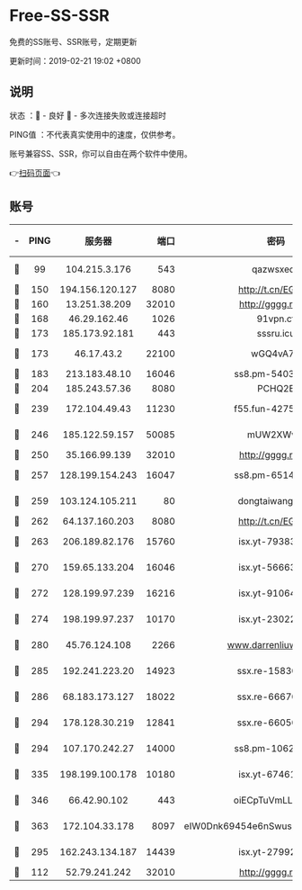 # Free-SS-SSR

免费的SS账号、SSR账号，定期更新

更新时间：2019-02-21 19:02 +0800

## 说明

状态     ：🙂 - 良好 🙁 - 多次连接失败或连接超时

PING值   ：不代表真实使用中的速度，仅供参考。

账号兼容SS、SSR，你可以自由在两个软件中使用。

👉[扫码页面](https://liesauer.github.io/free-ss-ssr.github.io/)👈

## 账号

|-|PING|服务器|端口|密码|加密方式|区域|
|:----:|:----:|:-----:|-----:|:----:|:----:|:----:|
|🙂|99|104.215.3.176|543|qazwsxedc|aes-256-gcm|JP|
|🙂|150|194.156.120.127|8080|http://t.cn/EGJIyrl|rc4-md5|RU|
|🙂|160|13.251.38.209|32010|http://gggg.rocks|chacha20|SG|
|🙂|168|46.29.162.46|1026|91vpn.cf|rc4-md5|RU|
|🙂|173|185.173.92.181|443|sssru.icu|rc4-md5|RU|
|🙂|173|46.17.43.2|22100|wGQ4vA7D|aes-256-gcm|RU|
|🙂|183|213.183.48.10|16046|ss8.pm-54030489|rc4-md5|RU|
|🙂|204|185.243.57.36|8080|PCHQ2E|rc4-md5|US|
|🙂|239|172.104.49.43|11230|f55.fun-42754708|aes-256-cfb|SG|
|🙂|246|185.122.59.157|50085|mUW2XWw8|aes-256-cfb|GB|
|🙂|250|35.166.99.139|32010|http://gggg.rocks|chacha20|US|
|🙂|257|128.199.154.243|16047|ss8.pm-65144282|aes-256-cfb|SG|
|🙂|259|103.124.105.211|80|dongtaiwang.com|aes-256-cfb|US|
|🙂|262|64.137.160.203|8080|http://t.cn/EGJIyrl|rc4-md5|CA|
|🙂|263|206.189.82.176|15760|isx.yt-79383778|aes-256-cfb|SG|
|🙂|270|159.65.133.204|16046|isx.yt-56663689|aes-256-cfb|SG|
|🙂|272|128.199.97.239|16216|isx.yt-91064891|aes-256-cfb|SG|
|🙂|274|198.199.97.237|10170|isx.yt-23022296|aes-256-cfb|US|
|🙂|280|45.76.124.108|2266|www.darrenliuwei.com|aes-256-cfb|AU|
|🙂|285|192.241.223.20|14923|ssx.re-15830035|aes-256-cfb|US|
|🙂|286|68.183.173.127|18022|ssx.re-66670067|aes-256-cfb|US|
|🙂|294|178.128.30.219|12841|ssx.re-66050306|aes-256-cfb|SG|
|🙂|294|107.170.242.27|14000|ss8.pm-10628623|aes-256-cfb|US|
|🙂|335|198.199.100.178|10180|isx.yt-67461741|aes-256-cfb|US|
|🙂|346|66.42.90.102|443|oiECpTuVmLLxk4Ts|aes-256-cfb|US|
|🙂|363|172.104.33.178|8097|eIW0Dnk69454e6nSwuspv9DmS201tQ0D|aes-256-cfb|SG|
|🙂|295|162.243.134.187|14439|isx.yt-27992961|aes-256-cfb|US|
|🙁|112|52.79.241.242|32010|http://gggg.rocks|chacha20|KR|
